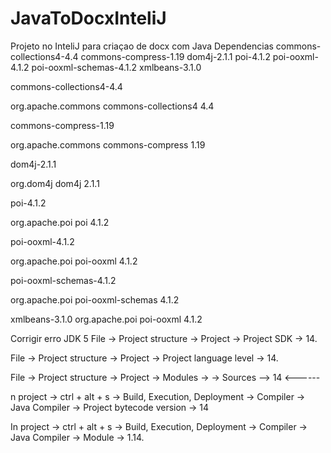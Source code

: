 # JavaToDocxInteliJ
Projeto no InteliJ para criaçao de docx com Java
Dependencias
commons-collections4-4.4
commons-compress-1.19
dom4j-2.1.1
poi-4.1.2
poi-ooxml-4.1.2
poi-ooxml-schemas-4.1.2
xmlbeans-3.1.0


commons-collections4-4.4
<!-- https://mvnrepository.com/artifact/org.apache.commons/commons-collections4 -->
<dependency>
    <groupId>org.apache.commons</groupId>
    <artifactId>commons-collections4</artifactId>
    <version>4.4</version>
</dependency>

commons-compress-1.19
<!-- https://mvnrepository.com/artifact/org.apache.commons/commons-compress -->
<dependency>
    <groupId>org.apache.commons</groupId>
    <artifactId>commons-compress</artifactId>
    <version>1.19</version>
</dependency>

dom4j-2.1.1
<!-- https://mvnrepository.com/artifact/org.dom4j/dom4j -->
<dependency>
    <groupId>org.dom4j</groupId>
    <artifactId>dom4j</artifactId>
    <version>2.1.1</version>
</dependency>

poi-4.1.2
<!-- https://mvnrepository.com/artifact/org.apache.poi/poi -->
<dependency>
    <groupId>org.apache.poi</groupId>
    <artifactId>poi</artifactId>
    <version>4.1.2</version>
</dependency>

poi-ooxml-4.1.2
<!-- https://mvnrepository.com/artifact/org.apache.poi/poi-ooxml -->
<dependency>
    <groupId>org.apache.poi</groupId>
    <artifactId>poi-ooxml</artifactId>
    <version>4.1.2</version>
</dependency>

poi-ooxml-schemas-4.1.2
<!-- https://mvnrepository.com/artifact/org.apache.poi/poi-ooxml-schemas -->
<dependency>
    <groupId>org.apache.poi</groupId>
    <artifactId>poi-ooxml-schemas</artifactId>
    <version>4.1.2</version>
</dependency>

xmlbeans-3.1.0
<dependency>
    <groupId>org.apache.poi</groupId>
    <artifactId>poi-ooxml</artifactId>
    <version>4.1.2</version>
</dependency>


Corrigir erro JDK 5
File -> Project structure -> Project -> Project SDK -> 14.

File -> Project structure -> Project -> Project language level -> 14.

File -> Project structure -> Project -> Modules -> -> Sources --> 14  <------

n project -> ctrl + alt + s -> Build, Execution, Deployment -> Compiler -> Java Compiler -> Project bytecode version -> 14

In project -> ctrl + alt + s -> Build, Execution, Deployment -> Compiler -> Java Compiler -> Module -> 1.14.



